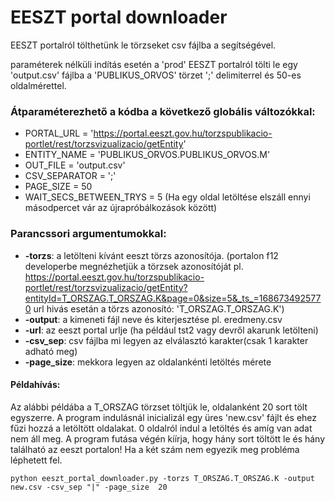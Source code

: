 # EESZT portal downloader

EESZT portalról tölthetünk le törzseket csv fájlba a segítségével.

paraméterek nélküli indítás esetén a 'prod' EESZT portalról tölti le egy 'output.csv' fájlba a 'PUBLIKUS_ORVOS' törzet ';' delimiterrel és 50-es oldalmérettel.

### Átparaméterezhető a kódba a következő globális változókkal:

- PORTAL_URL = 'https://portal.eeszt.gov.hu/torzspublikacio-portlet/rest/torzsvizualizacio/getEntity'
- ENTITY_NAME = 'PUBLIKUS_ORVOS.PUBLIKUS_ORVOS.M'
- OUT_FILE = 'output.csv'
- CSV_SEPARATOR = ';'
- PAGE_SIZE = 50
- WAIT_SECS_BETWEEN_TRYS = 5 (Ha egy oldal letöltése elszáll ennyi másodpercet vár az újrapróbálkozások között)

### Parancssori argumentumokkal:
- **-torzs**: a letölteni kívánt eeszt törzs azonosítója. (portalon f12 developerbe megnézhetjük a törzsek azonosítóját pl.
https://portal.eeszt.gov.hu/torzspublikacio-portlet/rest/torzsvizualizacio/getEntity?entityId=T_ORSZAG.T_ORSZAG.K&page=0&size=5&_ts_=1686734925770 url hivás esetán a törzs azonosító: 'T_ORSZAG.T_ORSZAG.K')
- **-output**: a kimeneti fájl neve és kiterjesztése pl. eredmeny.csv
- **-url**: az eeszt portal urlje (ha például tst2 vagy devről akarunk letölteni)
- **-csv_sep**: csv fájlba mi legyen az elválasztó karakter(csak 1 karakter adható meg)
- **-page_size**: mekkora legyen az oldalankénti letöltés mérete

#### Példahívás:
Az alábbi példába a T_ORSZAG törzset töltjük le, oldalanként 20 sort tölt egyszerre. A program indulásnál inicializál egy üres 'new.csv' fájlt és ehez fűzi hozzá a letöltött oldalakat. 0 oldalról indul a letöltés és amíg van adat nem áll meg. A program futása végén kíírja, hogy hány sort töltött le és hány található az eeszt portalon! Ha a két szám nem egyezik meg probléma léphetett fel.

`python eeszt_portal_downloader.py -torzs T_ORSZAG.T_ORSZAG.K -output new.csv -csv_sep "|" -page_size  20`

